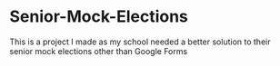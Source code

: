 # Senior-Mock-Elections
This is a project I made as my school needed a better solution to their senior mock elections other than Google Forms
